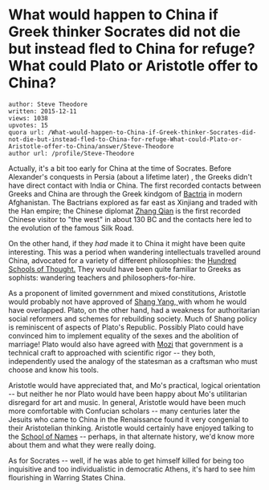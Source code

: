 # What would happen to China if Greek thinker Socrates did not die but instead fled to China for refuge? What could Plato or Aristotle offer to China?

	author: Steve Theodore
	written: 2015-12-11
	views: 1038
	upvotes: 15
	quora url: /What-would-happen-to-China-if-Greek-thinker-Socrates-did-not-die-but-instead-fled-to-China-for-refuge-What-could-Plato-or-Aristotle-offer-to-China/answer/Steve-Theodore
	author url: /profile/Steve-Theodore


Actually, it's a bit too early for China at the time of Socrates. Before Alexander's conquests in Persia (about a lifetime later) , the Greeks didn't have direct contact with India or China. The first recorded contacts between Greeks and China are through the Greek kindgom of [Bactria](https://en.wikipedia.org/wiki/Greco-Bactrian_Kingdom) in modern Afghanistan. The Bactrians explored as far east as Xinjiang and traded with the Han empire; the Chinese diplomat [Zhang Qian](https://en.wikipedia.org/wiki/Zhang_Qian) is the first recorded Chinese visitor to "the west" in about 130 BC and the contacts here led to the evolution of the famous Silk Road.

On the other hand, if they _had_  made it to China it might have been quite interesting. This was a period when wandering intellectuals travelled around China, advocated for a variety of different philosophies: the [Hundred Schools of Thought.](https://en.wikipedia.org/wiki/Hundred_Schools_of_Thought) They would have been quite familiar to Greeks as sophists: wandering teachers and philosophers-for-hire.

 As a proponent of limited government and mixed constitutions, Aristotle would probably not have approved of [Shang Yang, ](https://en.wikipedia.org/wiki/Shang_Yang)with whom he would have overlapped. Plato, on the other hand, had a weakness for authoritarian social reformers and schemes for rebuilding society. Much of Shang policy is reminiscent of aspects of Plato's Republic. Possibly Plato could have convinced him to implement equality of the sexes and the abolition of marriage! Plato would also have agreed with [Mozi](https://en.wikipedia.org/wiki/Mozi) that government is a technical craft to approached with scientific rigor -- they both, independently used the analogy of the statesman as a craftsman who must choose and know his tools.

 Aristotle would have appreciated that, and Mo's practical, logical orientation -- but neither he nor Plato would have been happy about Mo's utilitarian disregard for art and music. In general, Aristotle would have been much more comfortable with Confucian scholars --  many centuries later the Jesuits who came to China in the Renaissance found it very congenial to their Aristotelian thinking. Aristotle would certainly have enjoyed talking to the [School of Names](https://en.wikipedia.org/wiki/School_of_Names) -- perhaps, in that alternate history, we'd know more about them and what they were really doing.

As for Socrates -- well, if he was able to get himself killed for being too inquisitive and too individualistic in democratic Athens, it's hard to see him flourishing in Warring States China. 

